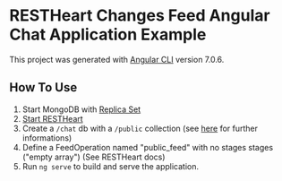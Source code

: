 # RESTHeart Changes Feed Angular Chat Application Example

This project was generated with [Angular CLI](https://github.com/angular/angular-cli) version 7.0.6.

## How To Use

1. Start MongoDB with [Replica Set](https://docs.mongodb.com/manual/tutorial/convert-standalone-to-replica-set/)
2. [Start RESTHeart](https://restheart.org/learn/tutorial/)
3. Create a `/chat` db with a `/public` collection (see [here](https://restheart.org/learn/write-requests/) for further informations)
4. Define a FeedOperation named "public_feed" with no stages stages ("empty array") (See RESTHeart docs)
5. Run `ng serve` to build and serve the application.

